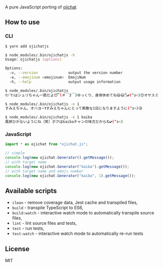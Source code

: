 A pure JavaScript porting of [ojichat](https://github.com/greymd/ojichat)

## How to use

### CLI

```sh
$ yarn add ojichatjs

$ node_modules/.bin/ojichatjs -h
Usage: ojichatjs [options]

Options:
  -v, --version              output the version number
  -e, --emojinum <emojinum>  EmojiNum
  -h, --help                 output usage information

$ node_modules/.bin/ojichatjs
ｵｼﾞｻﾝはシュリちゃん一筋だよ😴(＃￣З￣)ゆっくり、身体休めてね😄😃✋💕(^з<)😚オヤスミナサイ💤🛌

$ node_modules/.bin/ojichatjs -e 1
すみえちゃん、オハヨー❗すみえちゃんにとって素敵な1日になりますように(^з<)😘

$ node_modules/.bin/ojichatjs -e 1 kaiba
風邪ひかないようにね（笑）ボクはkaibaチャンの味方だからね💕(^з<)
```

### JavaScript

```JavaScript
import * as ojichat from "ojichat.js";

// simple
console.log(new ojichat.Generator().getMessage());
// with target name
console.log(new ojichat.Generator("kaiba").getMessage());
// with target name and emoji number
console.log(new ojichat.Generator("kaiba", 1).getMessage());
```

## Available scripts

+ `clean` - remove coverage data, Jest cache and transpiled files,
+ `build` - transpile TypeScript to ES6,
+ `build:watch` - interactive watch mode to automatically transpile source files,
+ `lint` - lint source files and tests,
+ `test` - run tests,
+ `test:watch` - interactive watch mode to automatically re-run tests

## License
MIT

